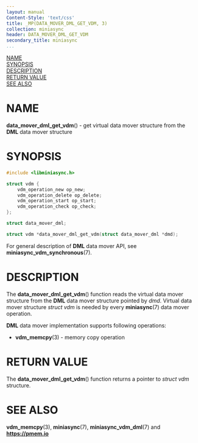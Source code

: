 ```yaml
---
layout: manual
Content-Style: 'text/css'
title: _MP(DATA_MOVER_DML_GET_VDM, 3)
collection: miniasync
header: DATA_MOVER_DML_GET_VDM
secondary_title: miniasync
...
```


[comment]: <> (SPDX-License-Identifier: BSD-3-Clause)
[comment]: <> (Copyright 2022, Intel Corporation)

[comment]: <> (data_mover_dml_get_vdm.3 -- man page for miniasync data_mover_dml_get_vdm operation)

[NAME](#name)<br />
[SYNOPSIS](#synopsis)<br />
[DESCRIPTION](#description)<br />
[RETURN VALUE](#return-value)<br />
[SEE ALSO](#see-also)<br />


# NAME #

**data_mover_dml_get_vdm**() - get virtual data mover structure from the **DML**
data mover structure


# SYNOPSIS #

```c
#include <libminiasync.h>

struct vdm {
	vdm_operation_new op_new;
	vdm_operation_delete op_delete;
	vdm_operation_start op_start;
	vdm_operation_check op_check;
};

struct data_mover_dml;

struct vdm *data_mover_dml_get_vdm(struct data_mover_dml *dmd);
```

For general description of **DML** data mover API, see **miniasync_vdm_synchronous**(7).


# DESCRIPTION #

The **data_mover_dml_get_vdm**() function reads the virtual data mover structure
from the **DML** data mover structure pointed by *dmd*. Virtual data mover
structure *struct vdm* is needed by every **miniasync**(7) data mover operation.

**DML** data mover implementation supports following operations:

* **vdm_memcpy**(3) - memory copy operation


# RETURN VALUE #

The **data_mover_dml_get_vdm**() function returns a pointer to *struct vdm* structure.


# SEE ALSO #

**vdm_memcpy**(3), **miniasync**(7),
**miniasync_vdm_dml**(7) and **<https://pmem.io>**
